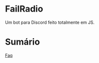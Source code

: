 # FailRadio
Um bot para Discord feito totalmente em JS.

# Sumário
[Faq](https://github.com/apenasigordev/FailRadio-Faq)
